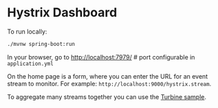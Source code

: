 # Hystrix Dashboard

To run locally:

```bash
./mvnw spring-boot:run
```

In your browser, go to [http://localhost:7979/](http://localhost:7979/) # port configurable in `application.yml`

On the home page is a form, where you can enter the URL for an event stream to monitor.
For example: `http://localhost:9000/hystrix.stream`.

To aggregate many streams together you can use the
[Turbine sample](https://github.com/spring-cloud-samples/turbine).
